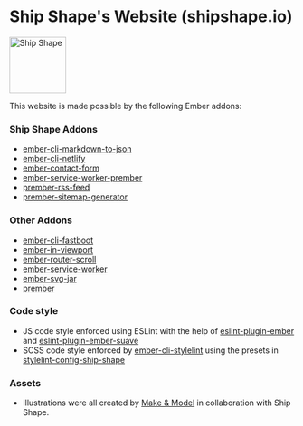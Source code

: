 # Ship Shape's Website (shipshape.io)
<a href="https://shipshape.io/"><img src="http://i.imgur.com/DWHQjA5.png" alt="Ship Shape" width="100" height="100"/></a>

This website is made possible by the following Ember addons:

### Ship Shape Addons

- [ember-cli-markdown-to-json](https://github.com/shipshapecode/ember-cli-markdown-to-json)
- [ember-cli-netlify](https://github.com/shipshapecode/ember-cli-netlify)
- [ember-contact-form](https://github.com/shipshapecode/ember-contact-form)
- [ember-service-worker-prember](https://github.com/shipshapecode/ember-service-worker-prember)
- [prember-rss-feed](https://github.com/shipshapecode/prember-rss-feed)
- [prember-sitemap-generator](https://github.com/shipshapecode/prember-sitemap-generator)

### Other Addons

- [ember-cli-fastboot](https://github.com/ember-fastboot/ember-cli-fastboot)
- [ember-in-viewport](https://github.com/DockYard/ember-in-viewport)
- [ember-router-scroll](https://github.com/dollarshaveclub/ember-router-scroll)
- [ember-service-worker](https://github.com/DockYard/ember-service-worker)
- [ember-svg-jar](https://github.com/ivanvotti/ember-svg-jar)
- [prember](https://github.com/ef4/prember)

### Code style
- JS code style enforced using ESLint with the help of [eslint-plugin-ember](https://github.com/ember-cli/eslint-plugin-ember) and [eslint-plugin-ember-suave](https://github.com/DockYard/eslint-plugin-ember-suave)
- SCSS code style enforced by [ember-cli-stylelint](https://github.com/billybonks/ember-cli-stylelint) using the presets in [stylelint-config-ship-shape](https://github.com/shipshapecode/stylelint-config-ship-shape)

### Assets
- Illustrations were all created by [Make & Model](https://makemodel.co/) in collaboration with Ship Shape.
